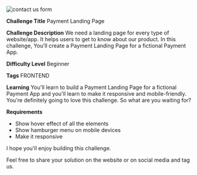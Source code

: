 ![contact us form](./design/desktop.svg)

**Challenge Title**
Payment Landing Page

**Challenge Description**
We need a landing page for every type of website/app. It helps users to get to know about our product. In this challenge, You’ll create a Payment Landing Page for a fictional Payment App.

**Difficulty Level**
Beginner

**Tags**
FRONTEND

**Learning**
You'll learn to build a Payment Landing Page for a fictional Payment App and you'll learn to make it responsive and mobile-friendly. You're definitely going to love this challenge. So what are you waiting for?

**Requirements**

- Show hover effect of all the elements
- Show hamburger menu on mobile devices
- Make it responsive

I hope you'll enjoy building this challenge.

Feel free to share your solution on the website or on social media and tag us.
